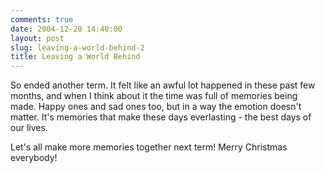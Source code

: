 ```yaml
---
comments: true
date: 2004-12-20 14:40:00
layout: post
slug: leaving-a-world-behind-2
title: Leaving a World Behind
---
```


So ended another term.  It felt like an awful lot happened in these past few months, and when I think about it the time was full of memories being made.  Happy ones and sad ones too, but in a way the emotion doesn't matter.  It's memories that make these days everlasting - the best days of our lives.  

Let's all make more memories together next term!  Merry Christmas everybody!
